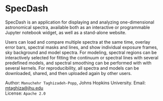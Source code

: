# SpecDash

SpecDash is an application for displaying and analyzing one-dimensional astronomical spectra, available both as an interactive or programmable Jupyter notebook widget, as well as a stand-alone website. 

Users can load and compare multiple spectra at the same time, overlay error bars, spectral masks and lines, and show individual exposure frames, sky background and model spectra.
For modeling, spectral regions can be interactively selected for fitting the continuum or spectral lines with several predefined models, and spectral smoothing can be performed with with several kernels.
For reproducibility, all spectra and models can be downloaded, shared, and then uploaded again by other users.

Author: `Manuchehr Taghizadeh-Popp`, Johns Hopkins University. Email: mtaghiza@jhu.edu  
License: `Apache 2.0`
